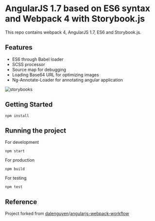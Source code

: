 # AngularJS 1.7 based on ES6 syntax and Webpack 4 with Storybook.js

This repo contains webpack 4, AngularJS 1.7, ES6 and Storybook.js.

## Features

+ ES6 through Babel loader
+ SCSS processor
+ Source map for debugging
+ Loading Base64 URL for optimizing images
+ Ng-Annotate-Loader for annotating angular application

![storybooks](https://user-images.githubusercontent.com/1332366/50943139-2e1fed80-1459-11e9-9d07-6b2c86cafa02.gif)


## Getting Started 

```
npm install
```

## Running the project 

For development 

```
npm start
```

For production 

```
npm build
```

For testing 

```
npm test
```

## Reference

Project forked from [dalenguyen](https://github.com/dalenguyen)/[angularjs-webpack-workflow](https://github.com/dalenguyen/angularjs-webpack-workflow)
